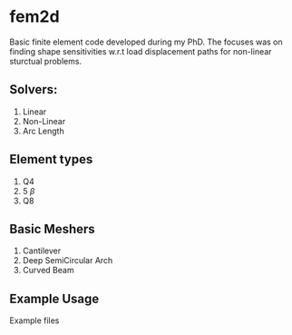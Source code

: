 # fem2d

Basic finite element code developed during my PhD. The focuses was on finding shape sensitivities w.r.t load displacement paths for non-linear sturctual problems.

## Solvers:

1. Linear
2. Non-Linear
3. Arc Length

## Element types

1. Q4
2. 5 $\beta$
3. Q8

## Basic Meshers

1. Cantilever
2. Deep SemiCircular Arch
3. Curved Beam

## Example Usage

Example files
